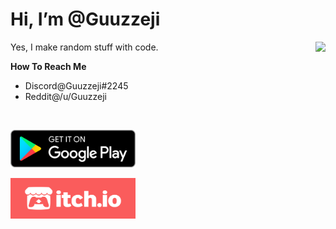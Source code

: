 # Hi, I’m @Guuzzeji

<a href="https://github.com/Guuzzeji/"><img align="right" src="/computer.gif"></a>

Yes, I make random stuff with code.

**How To Reach Me**
- Discord@Guuzzeji#2245 
- Reddit@/u/Guuzzeji

<br>

<a href="https://play.google.com/store/apps/dev?id=8811179052647684207"><img src="/google-play.png" width="200" height="60"></a>

<a href="https://guuzzeji.itch.io/"><img src="/itchio-logo.png" width="200" height="65"></a>

<!---
Guuzzeji/Guuzzeji is a ✨ special ✨ repository because its `README.md` (this file) appears on your GitHub profile.
You can click the Preview link to take a look at your changes.
--->
